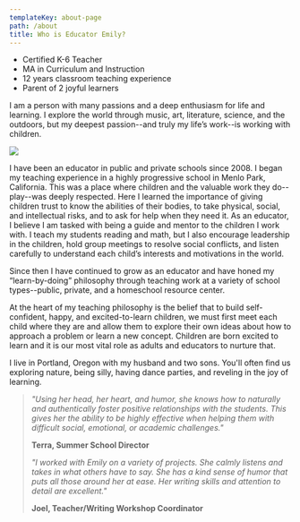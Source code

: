 ```yaml
---
templateKey: about-page
path: /about
title: Who is Educator Emily?
---
```

* Certified K-6 Teacher
* MA in Curriculum and Instruction
* 12 years classroom teaching experience 
* Parent of 2 joyful learners 

I am a person with many passions and a deep enthusiasm for life and learning. I explore the world through music, art, literature, science, and the outdoors, but my deepest passion--and truly my life’s work--is working with children.

![](/img/emily2.jpg)

I have been an educator in public and private schools since 2008. I began my teaching experience in a highly progressive school in Menlo Park, California. This was a place where children and the valuable work they do--play--was deeply respected. Here I learned the importance of giving children trust to know the abilities of their bodies, to take physical, social, and intellectual risks, and to ask for help when they need it. As an educator, I believe I am tasked with being a guide and mentor to the children I work with. I teach my students reading and math, but I also encourage leadership in the children, hold group meetings to resolve social conflicts, and listen carefully to understand each child’s interests and motivations in the world.

Since then I have continued to grow as an educator and have honed my “learn-by-doing” philosophy through teaching work at a variety of school types--public, private, and a homeschool resource center. 

At the heart of my teaching philosophy is the belief that to build self-confident, happy, and excited-to-learn children, we must first meet each child where they are and allow them to explore their own ideas about how to approach a problem or learn a new concept. Children are born excited to learn and it is our most vital role as adults and educators to nurture that.

I live in Portland, Oregon with my husband and two sons. You'll often find us exploring nature, being silly, having dance parties, and reveling in the joy of learning.

> *"Using her head, her heart, and humor, she knows how to naturally and authentically foster positive relationships with the students. This gives her the ability to be highly effective when helping them with difficult social, emotional, or academic challenges."*
>
> **Terra, Summer School Director**
>
> *"I worked with Emily on a variety of projects. She calmly listens and takes in what others have to say. She has a kind sense of humor that puts all those around her at ease. Her writing skills and attention to detail are excellent."* 
>
> **Joel, Teacher/Writing Workshop Coordinator**